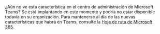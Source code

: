 ¿Aún no ve esta característica en el centro de administración de Microsoft Teams? Se está implantando en este momento y podría no estar disponible todavía en su organización. Para mantenerse al día de las nuevas características que habrá en Teams, consulte la [Hoja de ruta de Microsoft 365](https://www.microsoft.com/microsoft-365/roadmap?filters=&searchterms=microsoft%2Cteams).